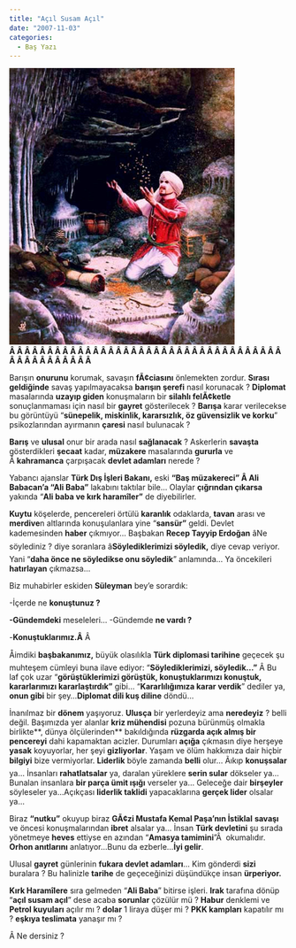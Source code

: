```yaml
---
title: "Açıl Susam Açıl"
date: "2007-11-03"
categories: 
  - Baş Yazı
---
```


**[![alib.jpg](../uploads/2007/11/alib.jpg)](../uploads/2007/11/alib.jpg "alib.jpg")Â Â Â Â Â Â Â Â Â Â Â Â Â Â Â Â Â Â Â Â Â Â Â Â Â Â Â Â Â Â Â Â Â Â Â Â Â Â Â Â Â Â Â Â Â Â Â** 

Barışın **onurunu[](../uploads/2007/11/g11061.jpg "g11061.jpg")** korumak, savaşın **fÃ¢ciasını** önlemekten zordur. **Sırası geldiğinde** savaş yapılmayacaksa **barışın şerefi** nasıl korunacak ? **Diplomat** masalarında **uzayıp giden** konuşmaların bir **silahlı felÃ¢ketle** sonuçlanmaması için nasıl bir **gayret** gösterilecek ? **Barışa** karar verilecekse bu görüntüyü “**sünepelik, miskinlik, kararsızlık, öz güvensizlik ve korku**” psikozlarından ayırmanın **çaresi** nasıl bulunacak ?

**Barış** ve **ulusal** onur bir arada nasıl **sağlanacak** ? Askerlerin **savaşta** gösterdikleri **şecaat** kadar, **müzakere** masalarında **gururla** ve Â **kahramanca** çarpışacak **devlet adamları** nerede ?

Yabancı ajanslar **Türk Dış İşleri Bakanı,** eski **“Baş müzakereci” Â Ali Babacan’a “Ali Baba”** lakabını taktılar bile… Olaylar **çığrından çıkarsa** yakında “**Ali baba ve kırk haramîler”** de diyebilirler.

**Kuytu** köşelerde, pencereleri örtülü **karanlık** odaklarda, **tavan** arası ve **merdive**n altlarında konuşulanlara yine “**sansür”** geldi. Devlet kademesinden **haber** çıkmıyor… Başbakan **Recep Tayyip Erdoğan** âNe söylediniz ? diye soranlara â**Söylediklerimizi söyledik,** diye cevap veriyor. Yani “**daha önce ne söyledikse onu söyledik**” anlamında… Ya öncekileri **hatırlayan** çıkmazsa…

Biz muhabirler eskiden **Süleyman** bey’e sorardık:

\-İçerde ne **konuştunuz ?**

**\-Gündemdeki** meseleleri… \-Gündemde **ne vardı ?**

\-**Konuştuklarımız.Â** Â 

Åimdiki **başbakanımız,** büyük olasılıkla **Türk diplomasi tarihine** geçecek şu muhteşem cümleyi buna ilave ediyor: “**Söylediklerimizi, söyledik…”** Â Bu laf çok uzar “**görüştüklerimizi görüştük, konuştuklarımızı konuştuk, kararlarımızı kararlaştırdık”** gibi… “**Kararlılığımıza karar verdik**” dediler ya, **onun gibi** bir şey…**Diplomat dili kuş diline** döndü…

İnanılmaz bir **dönem** yaşıyoruz. **Ulusça** bir yerlerdeyiz ama **neredeyiz** ? belli değil. Başımızda yer alanlar **kriz mühendisi** pozuna bürünmüş olmakla birlikte**, dünya ölçülerinden** bakıldığında **rüzgarda açık almış bir pencereyi** dahi kapamaktan acizler. Durumları **açığa** çıkmasın diye herşeye **yasak** koyuyorlar, her şeyi **gizliyorlar**. Yaşam ve ölüm hakkımıza dair hiçbir **bilgiyi** bize vermiyorlar. **Liderlik** böyle zamanda **belli** olur… Ãıkıp **konuşsalar** ya… İnsanları **rahatlatsalar** ya, daralan yüreklere **serin sular** dökseler ya… Bunalan insanlara **bir parça ümit ışığı** verseler ya… Geleceğe dair **birşeyler** söyleseler ya...Açıkçası **liderlik taklidi** yapacaklarına **gerçek lider** olsalar ya...

Biraz **“nutku”** okuyup biraz **GÃ¢zi Mustafa Kemal Paşa’nın İstiklal** **savaşı** ve öncesi konuşmalarından **ibret** alsalar ya… İnsan **Türk devletini** şu sırada yönetmeye **heves** ettiyse en azından “**Amasya tamimini**”Â  okumalıdır. **Orhon anıtlarını** anlatıyor…Bunu da ezberle…**İyi gelir**.

Ulusal **gayret** günlerinin **fukara devlet adamları**… Kim gönderdi **sizi** buralara ? Bu halinizle **tarihe** de geçeceğinizi düşündükçe insan **ürperiyor.**

**Kırk Haramîlere** sıra gelmeden “**Ali Baba**” bitirse işleri. **Irak** tarafına dönüp “**açıl susam açıl**” dese acaba **sorunlar** çözülür mü ? **Habur** denklemi ve **Petrol kuyuları** açılır mı ? **dolar** 1 liraya düşer mi ? **PKK kampları** kapatılır mı ? **eşkıya teslimata** yanaşır mı ?

Â Ne dersiniz ?
